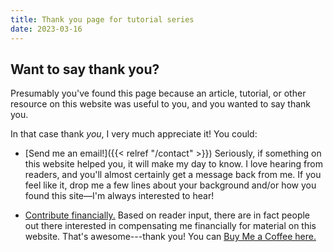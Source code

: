 ```yaml
---
title: Thank you page for tutorial series
date: 2023-03-16
---
```


## Want to say thank you?

Presumably you've found this page because an article, tutorial, or other resource on this website was useful to you, and you wanted to say thank you.

In that case thank *you*, I very much appreciate it!
You could:

- [Send me an email!]({{< relref "/contact" >}})
  Seriously, if something on this website helped you, it will make my day to know.
  I love hearing from readers, and you'll almost certainly get a message back from me.
  If you feel like it, drop me a few lines about your background and/or how you found this site—I'm always interested to hear! 

- [Contribute financially.](https://www.buymeacoffee.com/rickshf)
  Based on reader input, there are in fact people out there interested in compensating me financially for material on this website.
  That's awesome---thank you!
  You can [Buy Me a Coffee here.](https://www.buymeacoffee.com/rickshf)
